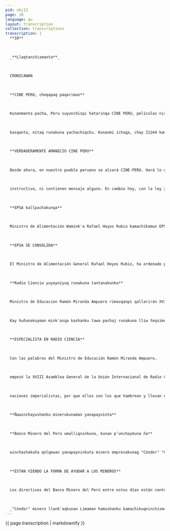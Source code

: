 ```yaml
---
pid: obj12
page: 10
language: qu
layout: transcription
collection: transcriptions
transcription: |
  **10**
  
  
  
  _**Llaqtanchismanta**_
  
  
  
  CRONICAWAN
  
  
  
  **CINE PERU, cheqapaq paqarimun**
  
  
  
  Kunanmanta pacha, Peru suyunchispi hatarinqa CINE PERU, películas nisqanchista nuwananpaq, llapan llaqta runakunaman chay pelikulakuna qhawachinanpaq, ClNE PERU, allinta ña winchanqa, sichus chay pelikulakuna yuyaymanasqa kasqanta, icha manachu; hinallataq mi ñawinchayqa yachayniyuq kasqanta. Pelikulakuna qhawasqanchismi Kunankampas qolqe hap'inallan mashkharan, manan qhawarankuchu allin yachayniyuq
  
  
  
  kasqanta, nitaq runakuna yachachiqchu. Kunanmi ichaga, chay 21244 kamachiqwan, mashkahakunqa llapan llaqta runakunaman yachachiyta, imatan Peru suyunchispi ruwakushan, hinallataqmi, imatan pachatinpi ruwakushan. Manaña maqanakuyllata qhawananchispaq, manaña warmi qhariq millayninta qhawananchispaq. Kunanqa qhawasun llaqtanchis yachasqanta, hinallatataq imatan huqkaq llaqtakunapi yachasqankuta. Chaypaqmi paqarimun CINE-PERU.
  
  
  
  **VERDADERAMENTE AMANECIO CINE PERU**
  
  
  
  Desde ahora, en nuestro pueblo peruano se alzará CINE-PERU. Hará lo que decimos películas. Para que miren los hombres de todos los pueblos esas películas. CINE PERU controlará correctamente si esas peliculas están meditadas o no. Asimismo, sopesará la calidad de las peliculas. Aún hasta ahora, las películas que miramos, sólo buscan conseguir mucho dinero, no ven su interés
  
  
  
  instructivo, ni contienen mensaje alguno. En cambio hoy, con la ley 21244, se buscará enseñar a los hombres de todos los pueblos qué cosas se están haciendo en nuestro Perú, asimismo, qué se hace sobre la tierra. Para no ver únicamente peleas, para no seguir con templando las partes pudendas de los hombres las mujeres. Ahora veremos lo que sabe el pueblo y descubriremos también el saber de otros pueblos. Para todo eso amaneció CINE PERU.
  
  
  
  **EPSA kallpachakunqa**
  
  
  
  Ministro de Alimentación Wamink'a Rafael Hoyos Rubio kamachikamun EPSA mikhuna qhatuy llaqtanchispi masichakunanpaq, kay hunt’akunanpaqtaq, ñawpachikunña carru qhatukunapi llaqtantinpi mikhuna rakikunanpaq. Super EPSA qhatukunapi hinan kanqa, hinallataq yapakunqa mikhuna thalayninta, mana pisiyananpaq, kaywanmi mashkhakun, ama mayqen qhatupipas mikhuna pisiyananpaq. Kunankamaqa mikhuna qhatu tawa carrukunallapi mast’arikushan iskay chunka toneladasninpi llaqtaman apaspa imaymana mikhunata ñawpachillankutaqmi tawa carrutawansis yapakamunqa, chaywantaq yapakunqa tawa chunka toneladas mikhunakunata.
  
  
  
  **EPSA SE CONSOLIDA**
  
  
  
  El Ministro de Alimentación General Rafael Hoyos Rubio, ha ordenado para que los que venden artículos alimenticios de EPSA, se organicen en nuestro pueblo, para llenar ese cometido, se ha dispuesto que en carro se lleve los artículos alimenticios a los puestos de expendio. En los puestos de Super-EPSA, será así; asimismo, se aumentarán los articulos alimenticos para que no falten, con ello se busca que no falte artículos de primera necesidad en ningún puesto. Actualmente los artículos alimenticios están siendo conducidos en cuatro carros que llevan veinte toneladas de artículos de primera necesidad, asimismo adelantaron que esa flota será aumentada con cuatro carros más, con eso se sumarán cuarenta toneladas más de articulos alimenticos.
  
  
  
  **Radio Ciencia yuyayniyuq runakuna tantanakunka**
  
  
  
  Ministro de Educacion Ramón Miranda Ampuero rimasqanpi qallarirán XVIII Asamblea General de la Unión Internacional de Radio Ciencia kay Lima llaqtanchispi tantanakuywan, chay rimayninpi mink’akuran hamut’aqankupi lliw wajcha llaqtakunaman mast'arikunankupaq, qespiyninkupi t'ustusqa kaqtinku, paykunapaq allin kawsayta paqarichispa. Kay hatun tantanakuyninta pagarichiranku kaillachay p’unchaypi chunka hujniyuq p’unchay.
  
  
  
  Kay huñunakuyman mink'asqa kashanku tawa pachaj runakuna lliw teqsimuyunchismanta. Wajyakamullankutaq Ministro de Educación llapa yuyayniyuq runakunata yuyay qespichiyninpi ama imperialista llaqtakunaman tijrakunankupaq, paykuna yarqay muchuyta apamusqanku rayku teqsimuyuq wajcha laqtakunaman churapakuy atiypayninwan.
  
  
  
  **ESPECIALISTA EN RADIO CIENCIA**
  
  
  
  Con las palabras del Ministro de Educación Ramón Miranda Ampuero,
  
  
  
  empezó la XVIII Asamblea General de la Unión Internacional de Radio Ciencia, aqui en la ciudad de Lima, sus palabras fueron una exhortación a que su conocimiento se extienda a todos los países pobres que se hallan sometidos, para que así hagan amanecer una vida mejor. Esta gran reunión fue inaugurada el dfa lunes 11 Están invitados a esta reunión 400 cientfficos, a que su ciencia esté al servicio de la liberación, y que sus conocimientos no sirvan a los intereses de las
  
  
  
  naciones imperialistas, por que ellos son los que hambrean y llevan el sufrimiento a los países pobres del mundo valiéndose de su fuerza y su poder.
  
  
  
  **Ñawinchayushanku minerukunaman yanapayninta**
  
  
  
  **Banco Minero del Perú umalliqninkuna, kunan p’unchaykuna ña**
  
  
  
  winchashakuña qolqewan yanapayninkuta minero empresakunag "Cóndor" "Cata Catari", "Cobrepampa", "Cobre SRL" llank'anallankupaq. Kay hunt'akunanpataq Gobierno Revolucionario, kay qhepa atipachay p’unchaypi kamachikamun iskay qelqa kamachikunapi kinsa chunka hunu sulis qolqeta haywarikunanpaq Chay rayku Ministerio de Energía y Minas ñawpachiran kinsa Banco Mineroq umalliqkunawan kay chanin yanapayninkumanta rimanankupaq. “Cóndor" minero empresamanta soqta pacha llank'aq runakuna hamushanku Lima llaqtaman, kamachiqninchisman yanapayninta mañakunankupaq, paykunaqa ñan Cañete mayu pataman chayankuña.
  
  
  
  **ESTAN VIENDO LA FORMA DE AYUDAR A LOS MINEROS**
  
  
  
  Los directivos del Banco Minero del Perú entre estos días están contemplando la manera de ayudar economicamente a la Empresa minera “Cóndor” Cata Catari". “Cobrepampa", "Cobre S.R.L", para que sigan trabajando. Para que se efectivice el Gobierno Revolucionario el martes último, odenó, a través de dos leyes, que 30 millones de soles se destinen a ese fin. Es asf que el Ministerio de Energía y Minas, ha enviado a tres delegados para que conjuntamente que los directivos del Banco Minero, hablen sobre la razonable ayuda que prestarán. 600 mineros que trabajan en La Empresa Minera "Condor" están viniendo a la ciudad de Lima, a pedir ayuda del Presidente, ellos ya están a la altura del rfo Cañete.
  
  
  
  _"Cóndor" minero llank'aqkunan Limaman hamushanku kamachikuqninchismanta yanapayninta mañakamunankupaq. (Trabajadores mineros de el "Cóndor" marchan hacia Lima, en busca de ayuda de nuestro Gobierno). _
---
```


{{ page.transcription | markdownify }}
